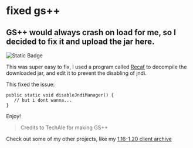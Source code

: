 # fixed gs++
## GS++ would always crash on load for me, so I decided to fix it and upload the jar here.

![Static Badge](https://img.shields.io/badge/Made%20By%20-%20Wizard_11%20-%20purple)

This was super easy to fix, I used a program called [Recaf](https://github.com/Col-E/Recaf/releases) to decompile the downloaded jar, and edit it to prevent the disabling of jndi.

This fixed the issue:

```
public static void disableJndiManager() {
   // but i dont wanna...
}
```

Enjoy!

> Credits to TechAle for making GS++


Check out some of my other projects, like my [1.16-1.20 client archive](https://github.com/AGENTISNUM1/1.16-1.20-client-archive)

